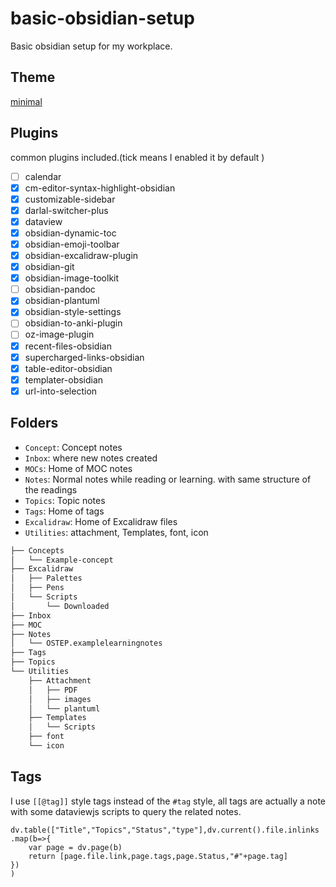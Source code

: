 # basic-obsidian-setup

Basic obsidian setup for my workplace. 

## Theme

[minimal](https://github.com/kepano/obsidian-minimal)


## Plugins

common plugins included.(tick means I enabled it by default )
- [ ] calendar
- [x] cm-editor-syntax-highlight-obsidian
- [x] customizable-sidebar
- [x] darlal-switcher-plus
- [x] dataview
- [x] obsidian-dynamic-toc
- [x] obsidian-emoji-toolbar
- [x] obsidian-excalidraw-plugin
- [x] obsidian-git
- [x] obsidian-image-toolkit
- [ ] obsidian-pandoc
- [x] obsidian-plantuml
- [x] obsidian-style-settings
- [ ] obsidian-to-anki-plugin
- [ ] oz-image-plugin
- [x] recent-files-obsidian
- [x] supercharged-links-obsidian
- [x] table-editor-obsidian
- [x] templater-obsidian
- [x] url-into-selection

## Folders

- `Concept`: Concept notes
- `Inbox`: where new notes created
- `MOCs`: Home of MOC notes
- `Notes`: Normal notes while reading or learning. with same structure of the readings
- `Topics`: Topic notes
- `Tags`: Home of tags 
- `Excalidraw`: Home of Excalidraw files 
- `Utilities`: attachment, Templates, font, icon

```bash
├── Concepts
│   └── Example-concept
├── Excalidraw
│   ├── Palettes
│   ├── Pens
│   └── Scripts
│       └── Downloaded
├── Inbox
├── MOC
├── Notes
│   └── OSTEP.examplelearningnotes
├── Tags
├── Topics
└── Utilities
    ├── Attachment
    │   ├── PDF
    │   ├── images
    │   └── plantuml
    ├── Templates
    │   └── Scripts
    ├── font
    └── icon
```

## Tags
I use `[[@tag]]` style tags instead of the `#tag` style, all tags are actually a note with some dataviewjs scripts to query the related notes.

```dataviewjs
dv.table(["Title","Topics","Status","type"],dv.current().file.inlinks
.map(b=>{
    var page = dv.page(b)
    return [page.file.link,page.tags,page.Status,"#"+page.tag]
})
)
```
